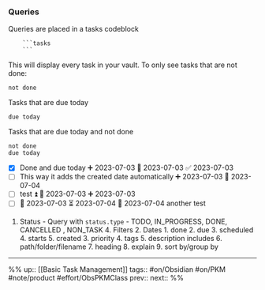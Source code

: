 ### Queries 


Queries are placed in a tasks codeblock
```
	```tasks
	```
```


This will display every task in your vault. To only see tasks that are not done:

```tasks
not done
```

Tasks that are due today

```tasks
due today
```

Tasks that are due today and not done

```tasks
not done
due today
```

- [x] Done and due today ➕ 2023-07-03 📅 2023-07-03 ✅ 2023-07-03
- [ ] This way it adds the created date automatically ➕ 2023-07-03 📅 2023-07-04
- [ ]  test ⏫ 📅 2023-07-03 ➕ 2023-07-03 
- [ ] 🛫 2023-07-03 ⏳ 2023-07-04 📅 2023-07-04 another test

 1. Status
		- Query with `status.type`
		-  TODO, IN_PROGRESS, DONE, CANCELLED , NON_TASK
	4. Filters
		2. Dates
			1. done
			2. due
			3. scheduled 
			4. starts
			5. created
		3. priority 
		4. tags
		5. description includes
		6. path/folder/filename 
		7. heading 
		8. explain 
		9. sort by/group by


---
%%
up:: [[Basic Task Management]]
tags:: #on/Obsidian #on/PKM  #note/product #effort/ObsPKMClass 
prev:: 
next:: 
%%